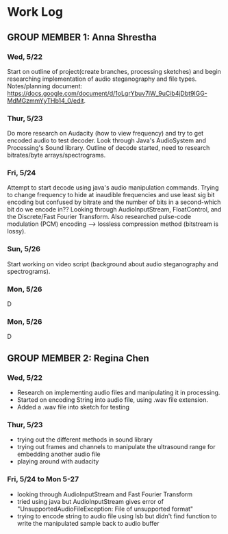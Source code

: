 # Work Log

## GROUP MEMBER 1: Anna Shrestha

### Wed, 5/22

Start on outline of project(create branches, processing sketches) and begin researching implementation of audio steganography and file types. Notes/planning document: https://docs.google.com/document/d/1oLgrYbuv7iW_9uCib4jDbt9lGG-MdMGzmmYyTHb14_0/edit.

### Thur, 5/23

Do more research on Audacity (how to view frequency) and try to get encoded audio to test decoder. Look through Java's AudioSystem and Processing's Sound library. Outline of decode started, need to research bitrates/byte arrays/spectrograms.

### Fri, 5/24

Attempt to start decode using java's audio manipulation commands. Trying to change frequency to hide at inaudible frequencies and use least sig bit encoding but confused by bitrate and the number of bits in a second-which bit do we encode in?? Looking through AudioInputStream, FloatControl, and the Discrete/Fast Fourier Transform. Also researched pulse-code modulation (PCM) encoding --> lossless compression method (bitstream is lossy).

### Sun, 5/26

Start working on video script (background about audio steganography and spectrograms).

### Mon, 5/26

D

### Mon, 5/26

D


## GROUP MEMBER 2: Regina Chen

### Wed, 5/22

- Research on implementing audio files and manipulating it in processing.
- Started on encoding String into audio file, using .wav file extension.
- Added a .wav file into sketch for testing

### Thur, 5/23

- trying out the different methods in sound library
- trying out frames and channels to manipulate the ultrasound range for embedding another audio file
- playing around with audacity

### Fri, 5/24 to Mon 5-27
- looking through AudioInputStream and  Fast Fourier Transform
- tried using java but AudioInputStream gives error of "UnsupportedAudioFileException: File of unsupported format"
- trying to encode string to audio file using lsb but didn't find function to write the manipulated sample back to audio buffer
